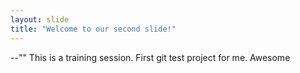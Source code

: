 ```yaml
---
layout: slide
title: "Welcome to our second slide!"
---
```

--""
This is a training session. First git test project for me. Awesome
